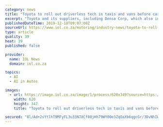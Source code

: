 ```yaml
---
category: news
title: "Toyota to roll out driverless tech in taxis and vans before cars"
excerpt: "Toyota and its suppliers, including Denso Corp, which also invests in TRI-AD, is adopting a longer view toward cars with self-driving technology and artificial intelligence (AI) than many competitors that already market vehicles capable of autonomous highway driving. Many of Toyota's rivals, however, have pared development targets after fatal ..."
publishedDateTime: 2019-12-18T09:07:00Z
sourceUrl: https://www.iol.co.za/motoring/industry-news/toyota-to-roll-out-driverless-tech-in-taxis-and-vans-before-cars-39403332
type: article
quality: 39
heat: 39
published: false

provider:
  name: IOL News
  domain: iol.co.za

topics:
  - AI
  - AI in Autos

images:
  - url: https://image.iol.co.za/image/1/process/620x349?source=https://inm-baobab-prod-eu-west-1.s3.amazonaws.com/public/inm/iol/media/image/2019/12/18/39403332/21819_1_1_s.jpg&operation=CROP&offset=0x118&resize=1920x1075
    width: 620
    height: 347
    title: "Toyota to roll out driverless tech in taxis and vans before cars"

secured: "8l/Ad+2sYtlhT9MFyFL3u33N7XCf08jHh79WY0Oe3ZqOaXb6qgcGr/3DvNhIW/Tli4CSDckCxPCy1qLGsE84qzTCvFWXkGBEy2Kp1anjqobpqyYO0LyswW6P12YKbIan2wCrEs2u0lVEvXgTtT0ZU4dM5OfRwKVOhNc9OHmI25zVeE9kjN8vK9I1ePnbKANR0CPhH137WJUqDOpnZxQUgrfWYSd6QkHLG1DLb8n+hfyJ023O+FOLDQGm0IpNApPP8VwiYXzSyN9DDsBdjJzpvldIwJF5/NvqKe0GJmXCliA=;pyZyQpcPztbYIvGUARl+og=="
---
```


